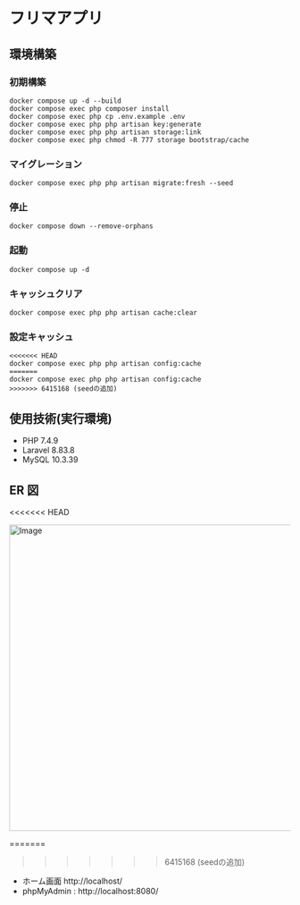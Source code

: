 # フリマアプリ

## 環境構築

### 初期構築
```
docker compose up -d --build
docker compose exec php composer install
docker compose exec php cp .env.example .env
docker compose exec php php artisan key:generate
docker compose exec php php artisan storage:link
docker compose exec php chmod -R 777 storage bootstrap/cache
```

### マイグレーション
```
docker compose exec php php artisan migrate:fresh --seed
```

### 停止
```
docker compose down --remove-orphans
```

### 起動
```
docker compose up -d
```

### キャッシュクリア
```
docker compose exec php php artisan cache:clear
```

### 設定キャッシュ
```
<<<<<<< HEAD
docker compose exec php php artisan config:cache 
=======
docker compose exec php php artisan config:cache
>>>>>>> 6415168 (seedの追加)
```

## 使用技術(実行環境)
- PHP 7.4.9
- Laravel 8.83.8
- MySQL 10.3.39

## ER 図
<<<<<<< HEAD

<img width="548" alt="Image" src="https://github.com/user-attachments/assets/92f542a5-44ff-4165-b6f7-472b1693a5fa" />

=======
>>>>>>> 6415168 (seedの追加)
- ホーム画面 http://localhost/
- phpMyAdmin : http://localhost:8080/
